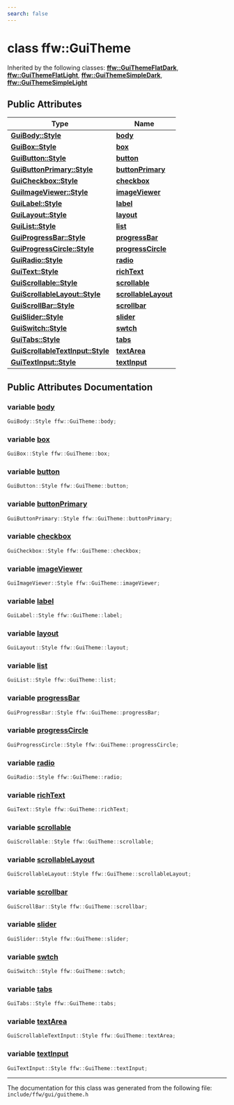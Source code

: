 ```yaml
---
search: false
---
```


# class ffw::GuiTheme



Inherited by the following classes: **[ffw::GuiThemeFlatDark](classffw_1_1_gui_theme_flat_dark.md)**, **[ffw::GuiThemeFlatLight](classffw_1_1_gui_theme_flat_light.md)**, **[ffw::GuiThemeSimpleDark](classffw_1_1_gui_theme_simple_dark.md)**, **[ffw::GuiThemeSimpleLight](classffw_1_1_gui_theme_simple_light.md)**

## Public Attributes

|Type|Name|
|-----|-----|
|**[GuiBody::Style](structffw_1_1_gui_body_1_1_style.md)**|[**body**](classffw_1_1_gui_theme.md#1a8af6e846c55d8599f1b2feaf98ee7dcf)|
|**[GuiBox::Style](structffw_1_1_gui_box_1_1_style.md)**|[**box**](classffw_1_1_gui_theme.md#1afa86cde420613795b003299b6bb8dd1a)|
|**[GuiButton::Style](structffw_1_1_gui_button_1_1_style.md)**|[**button**](classffw_1_1_gui_theme.md#1a8e6852f9b9e52091e8c2927531347bbc)|
|**[GuiButtonPrimary::Style](structffw_1_1_gui_button_primary_1_1_style.md)**|[**buttonPrimary**](classffw_1_1_gui_theme.md#1a9c518ff7580c9cfcf28aef3f04d061a3)|
|**[GuiCheckbox::Style](structffw_1_1_gui_checkbox_1_1_style.md)**|[**checkbox**](classffw_1_1_gui_theme.md#1ae1ff5209ab4635fb7ef7dd69c4d147bf)|
|**[GuiImageViewer::Style](structffw_1_1_gui_image_viewer_1_1_style.md)**|[**imageViewer**](classffw_1_1_gui_theme.md#1ac28031566e47c3f3927c76c306ec86f2)|
|**[GuiLabel::Style](structffw_1_1_gui_label_1_1_style.md)**|[**label**](classffw_1_1_gui_theme.md#1a451832c3f5d47a3e93bc8d9d62f55745)|
|**[GuiLayout::Style](structffw_1_1_gui_layout_1_1_style.md)**|[**layout**](classffw_1_1_gui_theme.md#1a224b019166dcc0894a9ad54d35a1ea77)|
|**[GuiList::Style](structffw_1_1_gui_list_1_1_style.md)**|[**list**](classffw_1_1_gui_theme.md#1a5aea529079f88427da2a7fd80fba67fb)|
|**[GuiProgressBar::Style](structffw_1_1_gui_progress_bar_1_1_style.md)**|[**progressBar**](classffw_1_1_gui_theme.md#1a31e47662bb9782915cce3be1afbdb2f3)|
|**[GuiProgressCircle::Style](structffw_1_1_gui_progress_circle_1_1_style.md)**|[**progressCircle**](classffw_1_1_gui_theme.md#1aefa6d59ff58ee207c78d1aee585f37c9)|
|**[GuiRadio::Style](structffw_1_1_gui_radio_1_1_style.md)**|[**radio**](classffw_1_1_gui_theme.md#1a5fc7b89df16344fd4219a01e477e4bf5)|
|**[GuiText::Style](structffw_1_1_gui_text_1_1_style.md)**|[**richText**](classffw_1_1_gui_theme.md#1a78431a1814596a422d639471d1c5fecd)|
|**[GuiScrollable::Style](structffw_1_1_gui_scrollable_1_1_style.md)**|[**scrollable**](classffw_1_1_gui_theme.md#1a533b58c52bb941c597d6bbc89bec1891)|
|**[GuiScrollableLayout::Style](structffw_1_1_gui_scrollable_layout_1_1_style.md)**|[**scrollableLayout**](classffw_1_1_gui_theme.md#1a2e76b2f33ba8712141000f55a3d8bd68)|
|**[GuiScrollBar::Style](structffw_1_1_gui_scroll_bar_1_1_style.md)**|[**scrollbar**](classffw_1_1_gui_theme.md#1af7126c096aa91a9e075fa922e02ad1ae)|
|**[GuiSlider::Style](structffw_1_1_gui_slider_1_1_style.md)**|[**slider**](classffw_1_1_gui_theme.md#1a4f8368f7438b0458383d167bfb4aa9e1)|
|**[GuiSwitch::Style](structffw_1_1_gui_switch_1_1_style.md)**|[**swtch**](classffw_1_1_gui_theme.md#1a02ee079b20f93e40b963bc7562d38679)|
|**[GuiTabs::Style](structffw_1_1_gui_tabs_1_1_style.md)**|[**tabs**](classffw_1_1_gui_theme.md#1aacb2909f844834c782e9a58508eaca7a)|
|**[GuiScrollableTextInput::Style](structffw_1_1_gui_scrollable_text_input_1_1_style.md)**|[**textArea**](classffw_1_1_gui_theme.md#1a03166527d2a7173ad7cda13e7572b9a4)|
|**[GuiTextInput::Style](structffw_1_1_gui_text_input_1_1_style.md)**|[**textInput**](classffw_1_1_gui_theme.md#1a2c0c7215b8a72137b0a40b2f8883caf4)|


## Public Attributes Documentation

### variable <a id="1a8af6e846c55d8599f1b2feaf98ee7dcf" href="#1a8af6e846c55d8599f1b2feaf98ee7dcf">body</a>

```cpp
GuiBody::Style ffw::GuiTheme::body;
```



### variable <a id="1afa86cde420613795b003299b6bb8dd1a" href="#1afa86cde420613795b003299b6bb8dd1a">box</a>

```cpp
GuiBox::Style ffw::GuiTheme::box;
```



### variable <a id="1a8e6852f9b9e52091e8c2927531347bbc" href="#1a8e6852f9b9e52091e8c2927531347bbc">button</a>

```cpp
GuiButton::Style ffw::GuiTheme::button;
```



### variable <a id="1a9c518ff7580c9cfcf28aef3f04d061a3" href="#1a9c518ff7580c9cfcf28aef3f04d061a3">buttonPrimary</a>

```cpp
GuiButtonPrimary::Style ffw::GuiTheme::buttonPrimary;
```



### variable <a id="1ae1ff5209ab4635fb7ef7dd69c4d147bf" href="#1ae1ff5209ab4635fb7ef7dd69c4d147bf">checkbox</a>

```cpp
GuiCheckbox::Style ffw::GuiTheme::checkbox;
```



### variable <a id="1ac28031566e47c3f3927c76c306ec86f2" href="#1ac28031566e47c3f3927c76c306ec86f2">imageViewer</a>

```cpp
GuiImageViewer::Style ffw::GuiTheme::imageViewer;
```



### variable <a id="1a451832c3f5d47a3e93bc8d9d62f55745" href="#1a451832c3f5d47a3e93bc8d9d62f55745">label</a>

```cpp
GuiLabel::Style ffw::GuiTheme::label;
```



### variable <a id="1a224b019166dcc0894a9ad54d35a1ea77" href="#1a224b019166dcc0894a9ad54d35a1ea77">layout</a>

```cpp
GuiLayout::Style ffw::GuiTheme::layout;
```



### variable <a id="1a5aea529079f88427da2a7fd80fba67fb" href="#1a5aea529079f88427da2a7fd80fba67fb">list</a>

```cpp
GuiList::Style ffw::GuiTheme::list;
```



### variable <a id="1a31e47662bb9782915cce3be1afbdb2f3" href="#1a31e47662bb9782915cce3be1afbdb2f3">progressBar</a>

```cpp
GuiProgressBar::Style ffw::GuiTheme::progressBar;
```



### variable <a id="1aefa6d59ff58ee207c78d1aee585f37c9" href="#1aefa6d59ff58ee207c78d1aee585f37c9">progressCircle</a>

```cpp
GuiProgressCircle::Style ffw::GuiTheme::progressCircle;
```



### variable <a id="1a5fc7b89df16344fd4219a01e477e4bf5" href="#1a5fc7b89df16344fd4219a01e477e4bf5">radio</a>

```cpp
GuiRadio::Style ffw::GuiTheme::radio;
```



### variable <a id="1a78431a1814596a422d639471d1c5fecd" href="#1a78431a1814596a422d639471d1c5fecd">richText</a>

```cpp
GuiText::Style ffw::GuiTheme::richText;
```



### variable <a id="1a533b58c52bb941c597d6bbc89bec1891" href="#1a533b58c52bb941c597d6bbc89bec1891">scrollable</a>

```cpp
GuiScrollable::Style ffw::GuiTheme::scrollable;
```



### variable <a id="1a2e76b2f33ba8712141000f55a3d8bd68" href="#1a2e76b2f33ba8712141000f55a3d8bd68">scrollableLayout</a>

```cpp
GuiScrollableLayout::Style ffw::GuiTheme::scrollableLayout;
```



### variable <a id="1af7126c096aa91a9e075fa922e02ad1ae" href="#1af7126c096aa91a9e075fa922e02ad1ae">scrollbar</a>

```cpp
GuiScrollBar::Style ffw::GuiTheme::scrollbar;
```



### variable <a id="1a4f8368f7438b0458383d167bfb4aa9e1" href="#1a4f8368f7438b0458383d167bfb4aa9e1">slider</a>

```cpp
GuiSlider::Style ffw::GuiTheme::slider;
```



### variable <a id="1a02ee079b20f93e40b963bc7562d38679" href="#1a02ee079b20f93e40b963bc7562d38679">swtch</a>

```cpp
GuiSwitch::Style ffw::GuiTheme::swtch;
```



### variable <a id="1aacb2909f844834c782e9a58508eaca7a" href="#1aacb2909f844834c782e9a58508eaca7a">tabs</a>

```cpp
GuiTabs::Style ffw::GuiTheme::tabs;
```



### variable <a id="1a03166527d2a7173ad7cda13e7572b9a4" href="#1a03166527d2a7173ad7cda13e7572b9a4">textArea</a>

```cpp
GuiScrollableTextInput::Style ffw::GuiTheme::textArea;
```



### variable <a id="1a2c0c7215b8a72137b0a40b2f8883caf4" href="#1a2c0c7215b8a72137b0a40b2f8883caf4">textInput</a>

```cpp
GuiTextInput::Style ffw::GuiTheme::textInput;
```





----------------------------------------
The documentation for this class was generated from the following file: `include/ffw/gui/guitheme.h`
